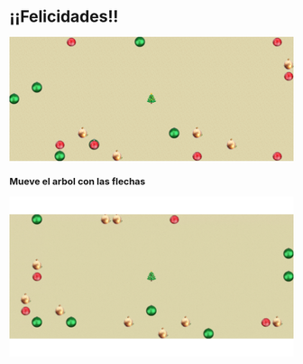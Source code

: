 # ¡¡Felicidades!!

[![video arbol](image.png)](https://www.youtube.com/watch?v=XfmYVl-zdOg)


### Mueve el arbol con las flechas

![Animacion arbol escapando](arbol.gif)
